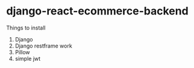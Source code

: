 # django-react-ecommerce-backend

Things to install

1. Django 
2. Django restframe work
3. Pillow 
4. simple jwt
